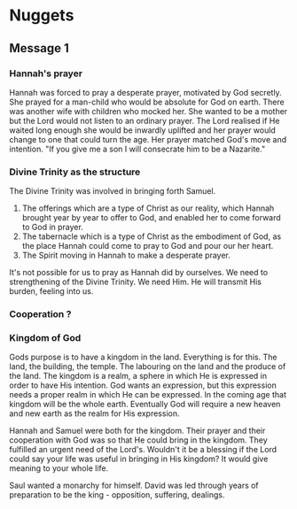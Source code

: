 # Nuggets

## Message 1

### Hannah's prayer

Hannah was forced to pray a desperate prayer, motivated by God secretly. She prayed for a man-child who would be absolute for God on earth. There was another wife with children who mocked her. She wanted to be a mother but the Lord would not listen to an ordinary prayer. The Lord realised if He waited long enough she would be inwardly uplifted and her prayer would change to one that could turn the age. Her prayer matched God's move and intention. "If you give me a son I will consecrate him to be a Nazarite."

### Divine Trinity as the structure

The Divine Trinity was involved in bringing forth Samuel.

1. The offerings which are a type of Christ as our reality, which Hannah brought year by year to offer to God, and enabled her to come forward to God in prayer.
2. The tabernacle which is a type of Christ as the embodiment of God, as the place Hannah could come to pray to God and pour our her heart.
3. The Spirit moving in Hannah to make a desperate prayer.

It's not possible for us to pray as Hannah did by ourselves. We need to strengthening of the Divine Trinity. We need Him. He will transmit His burden, feeling into us.

### Cooperation ?





### Kingdom of God

Gods purpose is to have a kingdom in the land. Everything is for this. The land, the building, the temple. The labouring on the land and the produce of the land. The kingdom is a realm, a sphere in which He is expressed in order to have His intention. God wants an expression, but this expression needs a proper realm in which He can be expressed. In the coming age that kingdom will be the whole earth. Eventually God will require a new heaven and new earth as the realm for His expression.

Hannah and Samuel were both for the kingdom. Their prayer and their cooperation with God was so that He could bring in the kingdom. They fulfilled an urgent need of the Lord's. Wouldn't it be a blessing if the Lord could say your life was useful in bringing in His kingdom? It would give meaning to your whole life.

Saul wanted a monarchy for himself. David was led through years of preparation to be the king - opposition, suffering, dealings.